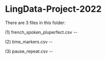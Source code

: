 # LingData-Project-2022

There are 3 files in this folder:

(1) french_spoken_pluperfect.csv -- 

(2) time_markers.csv -- 

(3) pause_repeat.csv -- 
